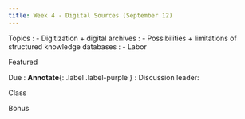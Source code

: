 ```yaml
---
title: Week 4 - Digital Sources (September 12)
---
```


Topics
: - Digitization + digital archives
: - Possibilities + limitations of structured knowledge databases
: - Labor

Featured

Due
: **Annotate**{: .label .label-purple }
  : Discussion leader:

Class


Bonus